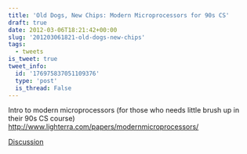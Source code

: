 ```yaml
---
title: 'Old Dogs, New Chips: Modern Microprocessors for 90s CS'
draft: true
date: 2012-03-06T18:21:42+00:00
slug: '201203061821-old-dogs-new-chips'
tags:
  - tweets
is_tweet: true
tweet_info:
  id: '176975837051109376'
  type: 'post'
  is_thread: False
---
```




Intro to modern microprocessors (for those who needs little brush up in their 90s CS course) <http://www.lighterra.com/papers/modernmicroprocessors/>

[Discussion](https://x.com/sytelus/status/176975837051109376)
